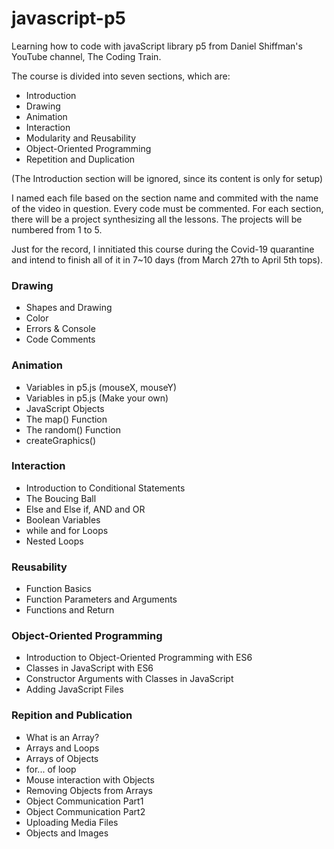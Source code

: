 # javascript-p5
Learning how to code with javaScript library p5 from Daniel Shiffman's YouTube channel, The Coding Train.

The course is divided into seven sections, which are:
* Introduction
* Drawing
* Animation
* Interaction
* Modularity and Reusability
* Object-Oriented Programming
* Repetition and Duplication

(The Introduction section will be ignored, since its content is only for setup)


I named each file based on the section name and commited with the name of the video in question.
Every code must be commented.
For each section, there will be a project synthesizing all the lessons. The projects will be numbered from 1 to 5.


Just for the record, I innitiated this course during the Covid-19 quarantine and intend to finish all of it in 7~10 days (from March 27th to April 5th tops).

### Drawing 
* Shapes and Drawing
* Color
* Errors & Console
* Code Comments

### Animation
* Variables in p5.js (mouseX, mouseY)
* Variables in p5.js (Make your own)
* JavaScript Objects
* The map() Function
* The random() Function
* createGraphics()

### Interaction
* Introduction to Conditional Statements
* The Boucing Ball
* Else and Else if, AND and OR
* Boolean Variables
* while and for Loops
* Nested Loops

### Reusability
* Function Basics
* Function Parameters and Arguments
* Functions and Return

### Object-Oriented Programming
* Introduction to Object-Oriented Programming with ES6
* Classes in JavaScript with ES6
* Constructor Arguments with Classes in JavaScript
* Adding JavaScript Files

### Repition and Publication
* What is an Array?
* Arrays and Loops
* Arrays of Objects
* for... of loop
* Mouse interaction with Objects
* Removing Objects from Arrays
* Object Communication Part1
* Object Communication Part2
* Uploading Media Files
* Objects and Images